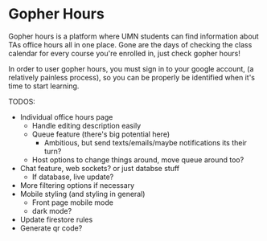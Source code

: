# Gopher Hours

Gopher hours is a platform where UMN students can find information about
TAs office hours all in one place. Gone are the days of checking the
class calendar for every course you're enrolled in, just check
gopher hours!

In order to user gopher hours, you must sign in to your google account,
(a relatively painless process), so you can be properly be identified when it's
time to start learning.

TODOS:
* Individual office hours page
  * Handle editing description easily
  * Queue feature (there's big potential here)
    * Ambitious, but send texts/emails/maybe notifications its their turn?
  * Host options to change things around, move queue around too?
* Chat feature, web sockets? or just databse stuff
  * If database, live update?
* More filtering options if necessary
* Mobile styling (and styling in general)
  * Front page mobile mode
  * dark mode?
* Update firestore rules
* Generate qr code?
